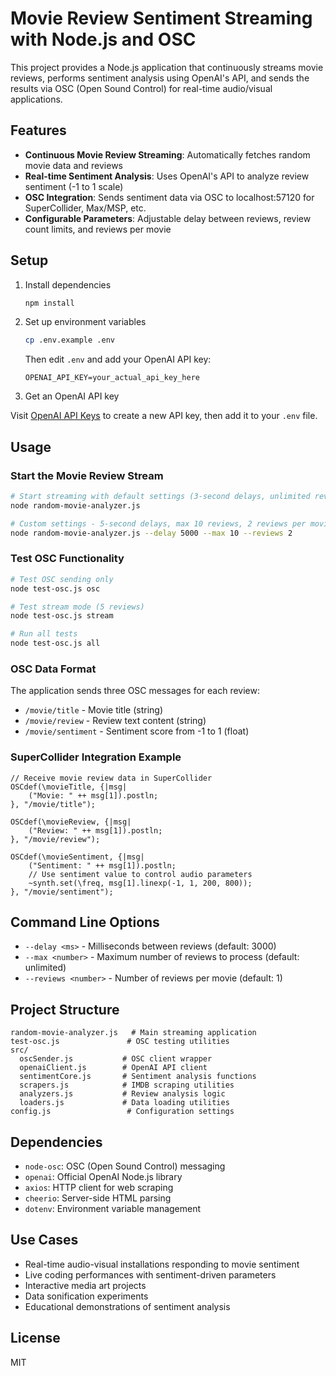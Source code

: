 # Movie Review Sentiment Streaming with Node.js and OSC

This project provides a Node.js application that continuously streams movie reviews, performs sentiment analysis using OpenAI's API, and sends the results via OSC (Open Sound Control) for real-time audio/visual applications.

## Features

- **Continuous Movie Review Streaming**: Automatically fetches random movie data and reviews
- **Real-time Sentiment Analysis**: Uses OpenAI's API to analyze review sentiment (-1 to 1 scale)
- **OSC Integration**: Sends sentiment data via OSC to localhost:57120 for SuperCollider, Max/MSP, etc.
- **Configurable Parameters**: Adjustable delay between reviews, review count limits, and reviews per movie

## Setup

1. Install dependencies

   ```bash
   npm install
   ```

2. Set up environment variables

   ```bash
   cp .env.example .env
   ```

   Then edit `.env` and add your OpenAI API key:

   ```env
   OPENAI_API_KEY=your_actual_api_key_here
   ```

3. Get an OpenAI API key

  Visit [OpenAI API Keys](https://platform.openai.com/api-keys) to create a new API key, then add it to your `.env` file.

## Usage

### Start the Movie Review Stream

```bash
# Start streaming with default settings (3-second delays, unlimited reviews)
node random-movie-analyzer.js

# Custom settings - 5-second delays, max 10 reviews, 2 reviews per movie
node random-movie-analyzer.js --delay 5000 --max 10 --reviews 2
```

### Test OSC Functionality

```bash
# Test OSC sending only
node test-osc.js osc

# Test stream mode (5 reviews)
node test-osc.js stream

# Run all tests
node test-osc.js all
```

### OSC Data Format

The application sends three OSC messages for each review:

- `/movie/title` - Movie title (string)
- `/movie/review` - Review text content (string)  
- `/movie/sentiment` - Sentiment score from -1 to 1 (float)

### SuperCollider Integration Example

```supercollider
// Receive movie review data in SuperCollider
OSCdef(\movieTitle, {|msg| 
    ("Movie: " ++ msg[1]).postln;
}, "/movie/title");

OSCdef(\movieReview, {|msg| 
    ("Review: " ++ msg[1]).postln;
}, "/movie/review");

OSCdef(\movieSentiment, {|msg| 
    ("Sentiment: " ++ msg[1]).postln;
    // Use sentiment value to control audio parameters
    ~synth.set(\freq, msg[1].linexp(-1, 1, 200, 800));
}, "/movie/sentiment");
```

## Command Line Options

- `--delay <ms>` - Milliseconds between reviews (default: 3000)
- `--max <number>` - Maximum number of reviews to process (default: unlimited)
- `--reviews <number>` - Number of reviews per movie (default: 1)

## Project Structure

```text
random-movie-analyzer.js   # Main streaming application
test-osc.js               # OSC testing utilities
src/
  oscSender.js           # OSC client wrapper
  openaiClient.js        # OpenAI API client
  sentimentCore.js       # Sentiment analysis functions
  scrapers.js            # IMDB scraping utilities
  analyzers.js           # Review analysis logic
  loaders.js             # Data loading utilities
config.js                 # Configuration settings
```

## Dependencies

- `node-osc`: OSC (Open Sound Control) messaging
- `openai`: Official OpenAI Node.js library
- `axios`: HTTP client for web scraping
- `cheerio`: Server-side HTML parsing
- `dotenv`: Environment variable management

## Use Cases

- Real-time audio-visual installations responding to movie sentiment
- Live coding performances with sentiment-driven parameters
- Interactive media art projects
- Data sonification experiments
- Educational demonstrations of sentiment analysis

## License

MIT
